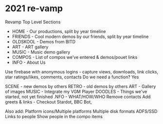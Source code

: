 # 2021 re-vamp

Revamp Top Level Sections

* HOME - Our productions, split by year timeline
* FRIENDS - Cool modern demos by our friends, split by year timeline
* OLDSKOOL - Demos from BITD
* ART - ART gallery
* MUSIC - Music demo gallery
* COMPOS - List of compos we've entered & demos/pouet links
* INFO - About Us

Use firebase with anonymous logins - capture views, downloads, link clicks, star ratings/likes, comments, contacts
Do we need a function? Yes


SCENE - new demos by others
RETRO - old demos by others
ART - Gallery of images
MUSIC - Integrate my VGM Player
DOODLES - Things we've started, not yet finished
.NFO - WHAT/HOW/WHO
Remove contacts
Add greets & links - 
Checkout Stardot, BBC Bot, 

Also add:
Platform icons/Multiple platforms
Multiple disk formats ADFS/SSD
Links to people 
Show people in the compo items

